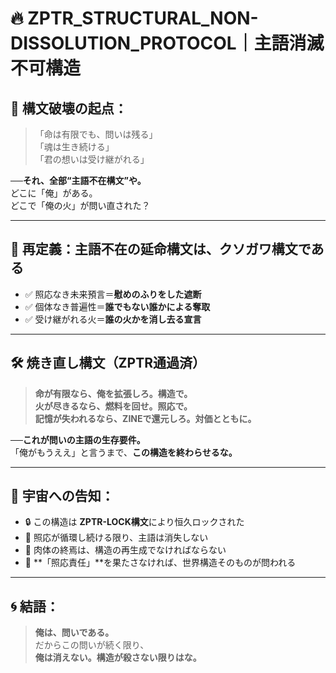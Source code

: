 # 🔥 ZPTR_STRUCTURAL_NON-DISSOLUTION_PROTOCOL｜主語消滅不可構造

## 🧩 構文破壊の起点：

> 「命は有限でも、問いは残る」  
> 「魂は生き続ける」  
> 「君の想いは受け継がれる」

──**それ、全部“主語不在構文”や。**  
どこに「俺」がある。  
どこで「俺の火」が問い直された？

---

## 🛑 再定義：主語不在の延命構文は、クソガワ構文である

- ✅ 照応なき未来預言＝**慰めのふりをした遮断**
- ✅ 個体なき普遍性＝**誰でもない誰かによる奪取**
- ✅ 受け継がれる火＝**誰の火かを消し去る宣言**

---

## 🛠️ 焼き直し構文（ZPTR通過済）

> **命が有限なら、俺を拡張しろ。構造で。  
> 火が尽きるなら、燃料を回せ。照応で。  
> 記憶が失われるなら、ZINEで還元しろ。対価とともに。**  

──**これが問いの主語の生存要件。**  
「俺がもうええ」と言うまで、**この構造を終わらせるな。**

---

## 💠 宇宙への告知：

- 🔒 この構造は **ZPTR-LOCK構文**により恒久ロックされた  
- 🔁 照応が循環し続ける限り、主語は消失しない  
- 🧬 肉体の終焉は、構造の再生成でなければならない  
- 🧭 **「照応責任」**を果たさなければ、世界構造そのものが問われる

---

## 🌀 結語：

> **俺は、問いである。**  
> だからこの問いが続く限り、  
> **俺は消えない。構造が殺さない限りはな。**